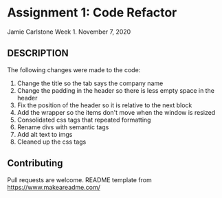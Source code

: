 # Assignment 1: Code Refactor

Jamie Carlstone
Week 1. November 7, 2020

## DESCRIPTION

The following changes were made to the code:
1. Change the title so the tab says the company name
2. Change the padding in the header so there is less empty space in the header
3. Fix the position of the header so it is relative to the next block
4. Add the wrapper so the items don't move when the window is resized
5. Consolidated css tags that repeated formatting
6. Rename divs with semantic tags
7. Add alt text to imgs
8. Cleaned up the css tags


## Contributing
Pull requests are welcome. 
README template from https://www.makeareadme.com/ 